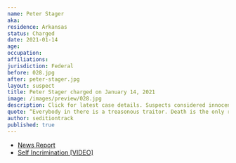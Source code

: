 ```yaml
---
name: Peter Stager
aka:
residence: Arkansas
status: Charged
date: 2021-01-14
age:
occupation:
affiliations:
jurisdiction: Federal
before: 028.jpg
after: peter-stager.jpg
layout: suspect
title: Peter Stager charged on January 14, 2021
image: /images/preview/028.jpg
description: Click for latest case details. Suspects considered innocent until proven guilty.
quote: “Everybody in there is a treasonous traitor. Death is the only remedy for what’s in that building.”
author: seditiontrack
published: true
---
```


- [News Report](https://www.wsj.com/livecoverage/trump-impeachment-house-biden/card/BeFqRm1wpv2SEpH3SSLQ)
- [Self Incrimination [VIDEO]](https://www.youtube.com/watch?v=SVhLKKTUhIg&feature=youtu.be)
